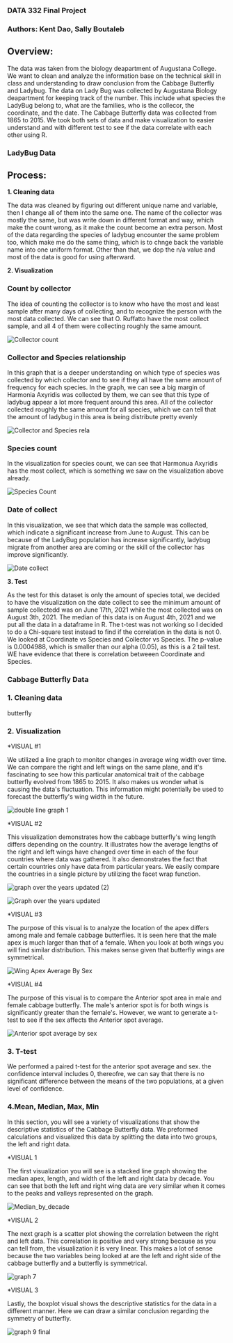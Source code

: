 ### DATA 332 Final Project

### Authors: Kent Dao, Sally Boutaleb

## Overview:

The data was taken from the biology deapartment of Augustana College. We want to clean and analyze the information base on the technical skill in class and understanding to draw conclusion from the Cabbage Butterfly and Ladybug. The data on Lady Bug was collected by Augustana Biology deapartment for keeping track of the number. This include what species the LadyBug belong to, what are the families, who is the collecor, the coordinate, and the date. The Cabbage Butterfly data was collected from 1865 to 2015. We took both sets of data and make visualization to easier understand and with different test to see if the data correlate with each other using R.

### LadyBug Data

## Process:

**1. Cleaning data**

The data was cleaned by figuring out different unique name and variable, then I change all of them into the same one. The name of the collector was mostly the same, but was write down in different format and way, which make the count wrong, as it make the count become an extra person. Most of the data regarding the species of ladybug encounter the same problem too, which make me do the same thing, which is to chnge back the variable name into one uniform format. Other than that, we dop the n/a value and most of the data is good for using afterward.


**2. Visualization**
### Count by collector

The idea of counting the collector is to know who have the most and least sample after many days of collecting, and to recognize the person with the most data collected. We can see that O. Ruffatto have the most collect sample, and all 4 of them were collecting roughly the same amount. 

![Collector count](https://user-images.githubusercontent.com/118495124/206943340-50a4ec36-3085-40f6-b752-ae7d559778b8.png)

### Collector and Species relationship

In this graph that is a deeper understanding on which type of species was collected by which collector and to see if they all have the same amount of frequency for each species. In the graph, we can see a big margin of Harmonia Axyridis was collected by them, we can see that this type of ladybug appear a lot more frequent around this area. All of the collector collected roughly the same amount for all species, which we can tell that the amount of ladybug in this area is being distribute pretty evenly

![Collector and Species rela](https://user-images.githubusercontent.com/118495124/206943480-5de6b673-d99c-49e7-84a8-9535d113139b.png)

### Species count 

In the visualization for species count, we can see that Harmonua Axyridis has the most collect, which is something we saw on the visualization above already. 

![Species Count](https://user-images.githubusercontent.com/118495124/206943484-4aa4307d-4476-45bd-bbe8-f503846caeca.png)

### Date of collect

In this visualization, we see that which data the sample was collected, which indicate a significant increase from June to August. This can be because of the LadyBug population has increase significantly, ladybug migrate from another area are coming or the skill of the collector has improve significantly.

![Date collect](https://user-images.githubusercontent.com/118495124/206943486-7b7b4f08-26fa-4f6e-b395-ab70ac5b03b7.png)


**3. Test**

As the test for this dataset is only the amount of species total, we decided to have the visualization on the date collect to see the minimum amount of sample collectedd was on June 17th, 2021 while the most collected was on August 3th, 2021. The median of this data is on August 4th, 2021 and we put all the data in a dataframe in R. The t-test was not working so I decided to do a Chi-square test instead to find if the correlation in the data is not 0. We looked at Coordinate vs Species and Collector vs Species. The p-value is 0.0004988, which is smaller than our alpha (0.05), as this is a 2 tail test. WE have evidence that there is correlation betweeen Coordinate and Species.


### Cabbage Butterfly Data

### 1. Cleaning data

butterfly

### 2. Visualization

*VISUAL #1

We utilized a line graph to monitor changes in average wing width over time. We can compare the right and left wings on the same plane, and it's fascinating to see how this particular anatomical trait of the cabbage butterfly evolved from 1865 to 2015. It also makes us wonder what is causing the data's fluctuation. This information might potentially be used to forecast the butterfly's wing width in the future.

![double line graph 1](https://user-images.githubusercontent.com/118495124/207156161-d17e20c9-44a7-4200-8e2d-dca3a37e8c31.png)

*VISUAL #2

This visualization demonstrates how the cabbage butterfly's wing length differs depending on the country. It illustrates how the average lengths of the right and left wings have changed over time in each of the four countries where data was gathered. It also demonstrates the fact that certain countries only have data from particular years. We easily compare the countries in a single picture by utilizing the facet wrap function.

![graph over the years updated (2)](https://user-images.githubusercontent.com/118495124/207156202-7856f9e4-fc3a-4fa4-b00b-0b77c761c527.png)

![Graph over the years updated](https://user-images.githubusercontent.com/118495124/207156213-9534dcd7-cc6a-4933-bc91-fd282623cad0.png)

*VISUAL #3

The purpose of this visual is to analyze the location of the apex differs among male and female cabbage butterflies. It is seen here that the male apex is much larger than that of a female. When you look at both wings you will find similar distribution. This makes sense given that butterfly wings are symmetrical.

![Wing Apex Average By Sex](https://user-images.githubusercontent.com/118495124/207156277-2ebf32a7-f126-4fc1-b87e-38657aa7e049.png)

*VISUAL #4

The purpose of this visual is to compare the Anterior spot area in male and female cabbage butterfly. The male's anterior spot is for both wings is significantly greater than the female's. However, we want to generate a t-test to see if the sex affects the Anterior spot average. 

![Anterior spot average by sex](https://user-images.githubusercontent.com/118495124/207156309-53a0f6df-8d59-443c-b07a-4d3f11403eda.png)

### 3. T-test

We performed a paired t-test for the anterior spot average and sex. the confidence interval includes 0, thereofre, we can say that there is no significant difference between the means of the two populations, at a given level of confidence. 

### 4.Mean, Median, Max, Min

In this section, you will see a variety of visualizations that show the descriptive statistics of the Cabbage Butterfly data. We preformed calculations and visualized this data by splitting the data into two groups, the left and right data. 

*VISUAL 1

The first visualization you will see is a stacked line graph showing the median apex, length, and width of the left and right data by decade. You can see that both the left and right wing data are very similar when it comes to the peaks and valleys represented on the graph. 

![Median_by_decade](https://user-images.githubusercontent.com/118495124/207156039-ced38300-ea11-4433-9d56-9c134299c728.png)

*VISUAL 2

The next graph is a scatter plot showing the correlation between the right and left data. This correlation is positive and very strong because as you can tell from, the visualization it is very linear. This makes a lot of sense because the two variables being looked at are the left and right side of the cabbage butterfly and a butterfly is symmetrical.

![graph 7](https://user-images.githubusercontent.com/118495124/207156339-4f503c05-3a86-46f6-b136-b3d4cb692fc5.png)

*VISUAL 3

Lastly, the boxplot visual shows the descriptive statistics for the data in a different manner. Here we can draw a similar conclusion regarding the symmetry of butterfly.

![graph 9 final](https://user-images.githubusercontent.com/118495124/207156367-c0d58cdc-2a57-4524-82b9-0d18a8513ca7.png)


